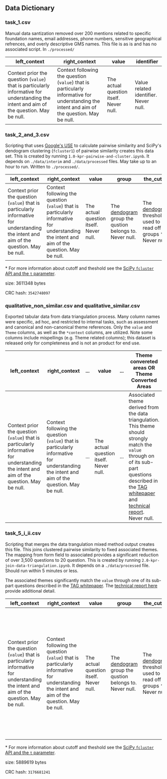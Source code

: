 ## Data Dictionary


### task_1.csv

Manual data santization removed over 200 mentions related to specific foundation names, email addresses, phone numbers, sensitive geographical refrences, and overly descriptive GMS names. This file is as is and has no associated script. In `./processed/`

| left_context | right_context | value | identifier |
| --- | --- | --- | --- |
| Context prior the question (`value`) that is particularly informative for understanding the intent and aim of the question. May be null. | Context following the question (`value`) that is particularly informative for understanding the intent and aim of the question. May be null. | The actual question itself. Never null. | Value related identifier. Never null. |


### task_2_and_3.csv

Scripting that uses [Google's USE](https://research.google.com/pubs/archive/46808.pdf) to calculate pairwise similarity and SciPy's dendogram clustering (`fcluster1`) of pairwise similarity creates this data set. This is created by running `1.0-kpr-pairwise-and-cluster.ipynb`. It depends on `./data/interim` and `./data/processed` files. May take up to an hour to run. Written to `./processed/`.

| left_context | right_context | value | group | the_cutoff |
| --- | --- | --- | --- | --- |
| Context prior the question (`value`) that is particularly informative for understanding the intent and aim of the question. May be null. | Context following the question (`value`) that is particularly informative for understanding the intent and aim of the question. May be null. | The actual question itself. Never null. | The [dendogram](https://en.wikipedia.org/wiki/Dendrogram) group the qustion belongs to. Never null. | The [dendogram](https://en.wikipedia.org/wiki/Dendrogram) threshold used to read off groups * Never null. |

\* For more information about cutoff and theshold see the [SciPy `fcluster` API and the `t` parameter]().

size: 3611348 bytes

CRC hash: `3542748097`

### qualitative_non_similar.csv and qualitative_similar.csv

Exported tabular data from data triangulation process. Many column names were specific, ad hoc, and restricted to internal tasks, such as assessment and canonical and non-canonical theme references. Only the `value` and `Theme` columns, as well as the  `*context` columns, are utilized. Note some columns include mispellings (e.g. Theme related columns); this dataset is released only for completeness and is not an product for end use.

| left_context | right_context | ... | value | ... | Theme convereted areas OR Theme Converted Areas | 
| --- | --- | --- | --- | --- | --- |
| Context prior the question (`value`) that is particularly informative for understanding the intent and aim of the question. May be null. | Context following the question (`value`) that is particularly informative for understanding the intent and aim of the question. May be null. | ... | The actual question itself. Never null. | ... | Associated theme derived from the data triangulation. This theme should strongly match the `value` through on of its sub-part questions described in the [TAG whitepaper](https://cdn.ymaws.com/www.tagtech.org/resource/resmgr/reports/TAGCommonGrantQuestions.pdf) and [technical report](https://www.tagtech.org/resource/resmgr/reports/TAG-GrantSimilarity-Analysis.pdf). Never null. | 


### task_5_i_ii.csv

Scripting that merges the data trangulation mixed method output creates this file. This joins clustered pairwise similarity to fixed associated themes. The mapping from form field to associated provides a significant reduction of over 3,500 questions to 20 question. This is created by running `2.0-kpr-join-data-triangulation.ipynb`. It depends on a `./data/processed` file. Should run within 5 minutes or less.

The associated themes significantly match the `value` through one of its sub-part questions described in the [TAG whitepaper](https://cdn.ymaws.com/www.tagtech.org/resource/resmgr/reports/TAGCommonGrantQuestions.pdf). The [technical report here](https://www.tagtech.org/resource/resmgr/reports/TAG-GrantSimilarity-Analysis.pdf) provide additional detail.

| left_context | right_context | value | group | the_cutoff | hash | Theme |
| --- | --- | --- | --- | --- | --- | --- |
| Context prior the question (`value`) that is particularly informative for understanding the intent and aim of the question. May be null. | Context following the question (`value`) that is particularly informative for understanding the intent and aim of the question. May be null. | The actual question itself. Never null. | The [dendogram](https://en.wikipedia.org/wiki/Dendrogram) group the qustion belongs to. Never null. | The [dendogram](https://en.wikipedia.org/wiki/Dendrogram) threshold used to read off groups *. Never null. | A data hash of `value`, using [Pandas.util.hash](https://pandas.pydata.org/docs/reference/api/pandas.util.hash_pandas_object.html). Never null. | Associated theme derived from the data triangulation. This theme should strongly match the `value` through on of its sub-part questions described in the [TAG whitepaper](https://cdn.ymaws.com/www.tagtech.org/resource/resmgr/reports/TAGCommonGrantQuestions.pdf) and [technical report](https://www.tagtech.org/resource/resmgr/reports/TAG-GrantSimilarity-Analysis.pdf). Never null. |

\* For more information about cutoff and theshold see the [SciPy `fcluster` API and the `t` parameter]().

size: 5889619 bytes

CRC hash: `3176681241`
